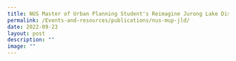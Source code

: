 ```yaml
---
title: NUS Master of Urban Planning Student's Reimagine Jurong Lake District in 2050
permalink: /Events-and-resources/publications/nus-mup-jld/
date: 2022-09-23
layout: post
description: ""
image: ""
---
```

